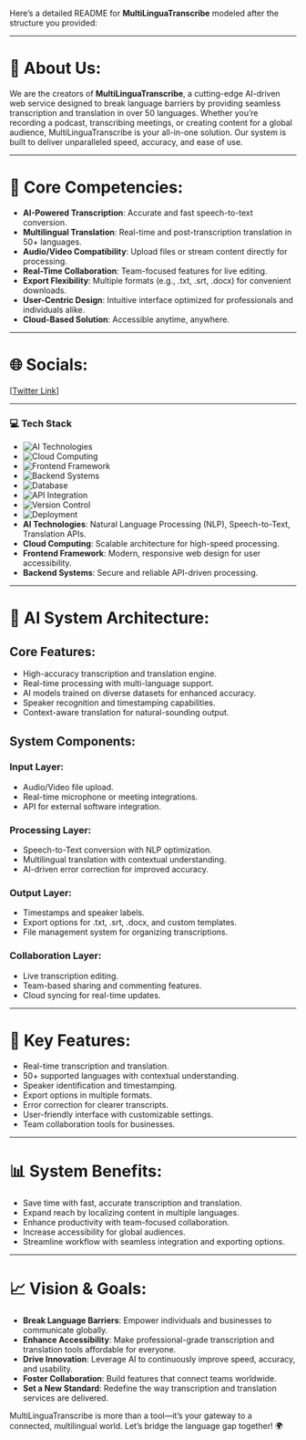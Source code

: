 Here’s a detailed README for **MultiLinguaTranscribe** modeled after the structure you provided:  

---

# 💫 About Us:  
We are the creators of **MultiLinguaTranscribe**, a cutting-edge AI-driven web service designed to break language barriers by providing seamless transcription and translation in over 50 languages. Whether you’re recording a podcast, transcribing meetings, or creating content for a global audience, MultiLinguaTranscribe is your all-in-one solution. Our system is built to deliver unparalleled speed, accuracy, and ease of use.  

---

# 🤖 Core Competencies:  
- **AI-Powered Transcription**: Accurate and fast speech-to-text conversion.  
- **Multilingual Translation**: Real-time and post-transcription translation in 50+ languages.  
- **Audio/Video Compatibility**: Upload files or stream content directly for processing.  
- **Real-Time Collaboration**: Team-focused features for live editing.  
- **Export Flexibility**: Multiple formats (e.g., .txt, .srt, .docx) for convenient downloads.  
- **User-Centric Design**: Intuitive interface optimized for professionals and individuals alike.  
- **Cloud-Based Solution**: Accessible anytime, anywhere.  

---

# 🌐 Socials:  
[[Twitter Link](https://x.com/multilinguatsc)]  

---

### 💻 Tech Stack

- ![AI Technologies](https://img.shields.io/badge/AI%20Technologies-NLP%2C%20Speech--to--Text%2C%20Translation-blue?style=flat&logo=openai&logoColor=white)
- ![Cloud Computing](https://img.shields.io/badge/Cloud%20Computing-Scalable%20Architecture-orange?style=flat&logo=amazonaws&logoColor=white)
- ![Frontend Framework](https://img.shields.io/badge/Frontend%20Framework-React-blue?style=flat&logo=react&logoColor=white)
- ![Backend Systems](https://img.shields.io/badge/Backend%20Systems-Node.js%2C%20Django-green?style=flat&logo=node.js&logoColor=white)
- ![Database](https://img.shields.io/badge/Database-PostgreSQL%20%7C%20MongoDB-lightgrey?style=flat&logo=postgresql&logoColor=blue)
- ![API Integration](https://img.shields.io/badge/API%20Integration-REST%20%7C%20GraphQL-purple?style=flat&logo=graphql&logoColor=white)
- ![Version Control](https://img.shields.io/badge/Version%20Control-Git%20%7C%20GitHub-black?style=flat&logo=git&logoColor=white)
- ![Deployment](https://img.shields.io/badge/Deployment-Docker%20%7C%20Kubernetes-lightblue?style=flat&logo=docker&logoColor=white)
- **AI Technologies**: Natural Language Processing (NLP), Speech-to-Text, Translation APIs.  
- **Cloud Computing**: Scalable architecture for high-speed processing.  
- **Frontend Framework**: Modern, responsive web design for user accessibility.  
- **Backend Systems**: Secure and reliable API-driven processing.  

---

# 🧠 AI System Architecture:  

## **Core Features:**  
- High-accuracy transcription and translation engine.  
- Real-time processing with multi-language support.  
- AI models trained on diverse datasets for enhanced accuracy.  
- Speaker recognition and timestamping capabilities.  
- Context-aware translation for natural-sounding output.  

## **System Components:**  
### **Input Layer:**  
- Audio/Video file upload.  
- Real-time microphone or meeting integrations.  
- API for external software integration.  

### **Processing Layer:**  
- Speech-to-Text conversion with NLP optimization.  
- Multilingual translation with contextual understanding.  
- AI-driven error correction for improved accuracy.  

### **Output Layer:**  
- Timestamps and speaker labels.  
- Export options for .txt, .srt, .docx, and custom templates.  
- File management system for organizing transcriptions.  

### **Collaboration Layer:**  
- Live transcription editing.  
- Team-based sharing and commenting features.  
- Cloud syncing for real-time updates.  

---

# 🔧 Key Features:  
- Real-time transcription and translation.  
- 50+ supported languages with contextual understanding.  
- Speaker identification and timestamping.  
- Export options in multiple formats.  
- Error correction for clearer transcripts.  
- User-friendly interface with customizable settings.  
- Team collaboration tools for businesses.  

---

# 📊 System Benefits:  
- Save time with fast, accurate transcription and translation.  
- Expand reach by localizing content in multiple languages.  
- Enhance productivity with team-focused collaboration.  
- Increase accessibility for global audiences.  
- Streamline workflow with seamless integration and exporting options.  

---

# 📈 Vision & Goals:  
- **Break Language Barriers**: Empower individuals and businesses to communicate globally.  
- **Enhance Accessibility**: Make professional-grade transcription and translation tools affordable for everyone.  
- **Drive Innovation**: Leverage AI to continuously improve speed, accuracy, and usability.  
- **Foster Collaboration**: Build features that connect teams worldwide.  
- **Set a New Standard**: Redefine the way transcription and translation services are delivered.  

MultiLinguaTranscribe is more than a tool—it’s your gateway to a connected, multilingual world. Let’s bridge the language gap together! 🌍  
